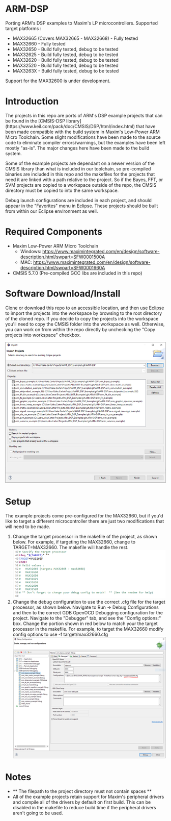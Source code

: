 # ARM-DSP
Porting ARM's DSP examples to Maxim's LP microcontrollers.
Supported target platforms :
- MAX32665 (Covers MAX32665 - MAX32668) - Fully tested
- MAX32660 - Fully tested
- MAX32650 - Build fully tested, debug to be tested
- MAX32625 - Build fully tested, debug to be tested
- MAX32620 - Build fully tested, debug to be tested
- MAX32520 - Build fully tested, debug to be tested
- MAX3263X - Build fully tested, debug to be tested

Support for the MAX32600 is under development.

# Introduction
<p>
  The projects in this repo are ports of ARM's DSP example projects that can be found in the [CMSIS-DSP library](https://www.keil.com/pack/doc/CMSIS/DSP/html/index.html) that have been made compatible with the build system in Maxim's Low-Power ARM Micro Toolchain.  Some slight modifications have been made to the source code to eliminate compiler errors/warnings, but the examples have been left mostly "as-is".  The major changes here have been made to the build system.
</p>
<p>
  Some of the example projects are dependant on a newer version of the CMSIS library than what is included in our toolchain, so pre-compiled binaries are included in this repo and the makefiles for the projects that need it are linked with a path relative to the project. So if the Bayes, FFT, or SVM projects are copied to a workspace outside of the repo, the CMSIS directory must be copied to into the same workspace.
</p>
<p>
Debug launch configurations are included in each project, and should appear in the "Favorites" menu in Eclipse.  These projects should be built from within our Eclipse environment as well.
</p>

# Required Components
- Maxim Low-Power ARM Micro Toolchain
  - Windows: https://www.maximintegrated.com/en/design/software-description.html/swpart=SFW0001500A
  - MAC: https://www.maximintegrated.com/en/design/software-description.html/swpart=SFW0001660A
- CMSIS 5.7.0 (Pre-compiled GCC libs are included in this repo)

# Software Download/Install
<p>
  Clone or download this repo to an accessible location, and then use Eclipse to import the projects into the workspace by browsing to the root directory of the cloned repo.  If you decide to copy the projects into the workspace you'll need to copy the CMSIS folder into the workspace as well.  Otherwise, you can work on from within the repo directly by unchecking the "Copy projects into workspace" checkbox.
</p>
<img src="img/import.png">

# Setup
<p>
  The example projects come pre-configured for the MAX32660, but if you'd like to target a different microcontroller there are just two modifications that will need to be made.
  <ol>
    <li>Change the target processor in the makefile of the project, as shown below.  For example, if targeting the MAX32660, change to TARGET=MAX32660.  The makefile will handle the rest.<img src="img/target.png"></li>
    <li>Change the debug configuration to use the correct .cfg file for the target processor, as shown below.  Navigate to Run -> Debug Configurations and then to the correct GDB OpenOCD Debugging configuration for the project.  Navigate to the "Debugger" tab, and see the "Config options:" box.  Change the portion shown in red below to match your the target processor in the makefile.  For example, to target the MAX32660 modify config options to use -f target/max32660.cfg<img src="img/debug_config.png"</li>
  </ol>
</p>

# Notes
- ** The filepath to the project directory must not contain spaces **
- All of the example projects retain support for Maxim's peripheral drivers and compile all of the drivers by default on first build.  This can be disabled in the makefile to reduce build time if the peripheral drivers aren't going to be used.
